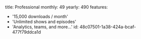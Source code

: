 title: Professional
monthly: 49
yearly: 490
features:
  - '15,000 downloads / month'
  - 'Unlimited shows and episodes'
  - 'Analytics, teams, and more…'
id: 48c07501-1a38-424a-bcaf-477f79ddca1d
